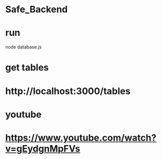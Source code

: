 # Safe_Backend

# run 
node database.js

# get tables
# http://localhost:3000/tables

# youtube 
# https://www.youtube.com/watch?v=gEydgnMpFVs